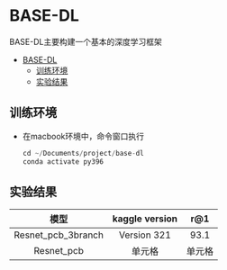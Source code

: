 
# BASE-DL

BASE-DL主要构建一个基本的深度学习框架

- [BASE-DL](#base-dl)
  - [训练环境](#训练环境)
  - [实验结果](#实验结果)


## 训练环境  

- 在macbook环境中，命令窗口执行

    ```python 
    cd ~/Documents/project/base-dl
    conda activate py396
    ```

## 实验结果

|        模型        | kaggle version |  r@1   |
| :----------------: | :------------: | :----: |
| Resnet_pcb_3branch |  Version 321   |  93.1  |
|     Resnet_pcb     |     单元格     | 单元格 |

    
    